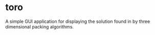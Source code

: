 # toro

A simple GUI application for displaying the solution found in by three dimensional packing algorithms.
